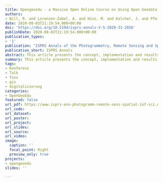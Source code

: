 ```yaml
---
title: Opengeoedu - a Massive Open Online Course on Using Open Geodata
authors:
- Bill, R. and Lorenzen-Zabel, A. and Hinz, M. and Kalcher, J. and Pfeiffer, A. and Brosowski, A. and Aberle, H. and Hovenbitzer, M. and Meinel, G. and Sikder, S. and Herold, H.
date: 2020-08-03T21:19:54.000+00:00
doi: 'https://doi.org/10.5194/isprs-annals-V-5-2020-31-2020'
publishDate: 2020-08-03T21:19:54.000+00:00
publication_types:
- '1'
publication: "ISPRS Annals of the Photogrammetry, Remote Sensing and Spatial Information Sciences"
publication_short: ISPRS Annals
abstract: This article presents the concept, implementation and results of the project "OpenGeoEdu", an open and web-based educational resource on Remote Sensing and GIS. OpenGeoEdu is focused on the use of open geodata in spatially oriented study courses. Teachers and students in the German-speaking countries are to be offered an open learning environment hoping to increase the motivation of students and researchers by dealing with current societal relevant issues. OpenGeoEdu is available at www.opengeoedu.de, has been offered as a MOOC since October 2018 and is being continuously expanded and developed. In addition, an umbrella portal of the portals on open geodata is available to quickly get an overview of the data offered. Four partners from universities, non-university research institutions as well as federal research authorities with R&D tasks are collaborating in this project offering case studies for teaching and education based on their experiences in a wide range of spatial applications.
summary: This article presents the concept, implementation and results of the project "OpenGeoEdu", an open and web-based educational resource on Remote Sensing and GIS.
tags:
- Konferenz
- Talk
- foss
- gis
- digitalisierung
categories:
- OpenGeoEdu
featured: false
url_pdf: https://www.isprs-ann-photogramm-remote-sens-spatial-inf-sci.net/V-5-2020/31/2020/isprs-annals-V-5-2020-31-2020.pdf
url_code: 
url_dataset: 
url_poster: 
url_project: 
url_slides: 
url_source: 
url_video: 
image:
  caption: ''
  focal_point: Right
  preview_only: true
projects:
- opengeoedu
slides: ''

---
```

